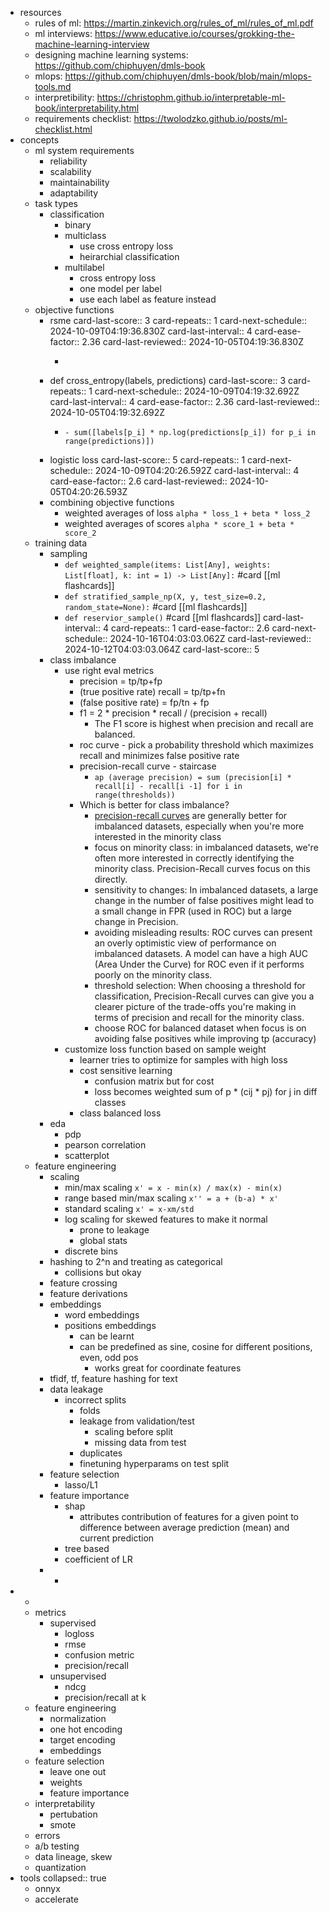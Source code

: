 - resources
	- rules of ml: https://martin.zinkevich.org/rules_of_ml/rules_of_ml.pdf
	- ml interviews: https://www.educative.io/courses/grokking-the-machine-learning-interview
	- designing machine learning systems: https://github.com/chiphuyen/dmls-book
	- mlops: https://github.com/chiphuyen/dmls-book/blob/main/mlops-tools.md
	- interpretibility: https://christophm.github.io/interpretable-ml-book/interpretability.html
	- requirements checklist: https://twolodzko.github.io/posts/ml-checklist.html
- concepts
	- ml system requirements
		- reliability
		- scalability
		- maintainability
		- adaptability
	- task types
		- classification
			- binary
			- multiclass
				- use cross entropy loss
				- heirarchial classification
			- multilabel
				- cross entropy loss
				- one model per label
				- use each label as feature instead
	- objective functions
		- rsme
		  card-last-score:: 3
		  card-repeats:: 1
		  card-next-schedule:: 2024-10-09T04:19:36.830Z
		  card-last-interval:: 4
		  card-ease-factor:: 2.36
		  card-last-reviewed:: 2024-10-05T04:19:36.830Z
			- ```
			  ```
		- def cross_entropy(labels, predictions)
		  card-last-score:: 3
		  card-repeats:: 1
		  card-next-schedule:: 2024-10-09T04:19:32.692Z
		  card-last-interval:: 4
		  card-ease-factor:: 2.36
		  card-last-reviewed:: 2024-10-05T04:19:32.692Z
			- ```
			  - sum([labels[p_i] * np.log(predictions[p_i]) for p_i in range(predictions)])
			  ```
		- logistic loss
		  card-last-score:: 5
		  card-repeats:: 1
		  card-next-schedule:: 2024-10-09T04:20:26.592Z
		  card-last-interval:: 4
		  card-ease-factor:: 2.6
		  card-last-reviewed:: 2024-10-05T04:20:26.593Z
		- combining objective functions
			- weighted averages of loss ``alpha * loss_1 + beta * loss_2``
			- weighted averages of scores ``alpha * score_1 + beta * score_2``
	- training data
		- sampling
			- ``def weighted_sample(items: List[Any], weights: List[float], k: int = 1) -> List[Any]:`` #card [[ml flashcards]]
			- ``def stratified_sample_np(X, y, test_size=0.2, random_state=None):`` #card [[ml flashcards]]
			- ``def reservior_sample()`` #card [[ml flashcards]]
			  card-last-interval:: 4
			  card-repeats:: 1
			  card-ease-factor:: 2.6
			  card-next-schedule:: 2024-10-16T04:03:03.062Z
			  card-last-reviewed:: 2024-10-12T04:03:03.064Z
			  card-last-score:: 5
		- class imbalance
			- use right eval metrics
				- precision = tp/tp+fp
				- (true positive rate) recall = tp/tp+fn
				- (false positive rate) = fp/tn + fp
				- f1 = 2 * precision * recall / (precision + recall)
					- The F1 score is highest when precision and recall are balanced.
				- roc curve - pick a probability threshold which maximizes recall and minimizes false positive rate
				- precision-recall curve - staircase
					- ``ap (average precision) = sum (precision[i] * recall[i] - recall[i -1] for i in range(thresholds))``
				- Which is better for class imbalance?
					- [precision-recall curves](https://scikit-learn.org/stable/auto_examples/model_selection/plot_precision_recall.html) are generally better for imbalanced datasets, especially when you're more interested in the minority class
					- focus on minority class: in imbalanced datasets, we're often more interested in correctly identifying the minority class. Precision-Recall curves focus on this directly.
					- sensitivity to changes: In imbalanced datasets, a large change in the number of false positives might lead to a small change in FPR (used in ROC) but a large change in Precision.
					- avoiding misleading results: ROC curves can present an overly optimistic view of performance on imbalanced datasets. A model can have a high AUC (Area Under the Curve) for ROC even if it performs poorly on the minority class.
					- threshold selection: When choosing a threshold for classification, Precision-Recall curves can give you a clearer picture of the trade-offs you're making in terms of precision and recall for the minority class.
					- choose ROC for balanced dataset when focus is on avoiding false positives while improving tp (accuracy)
			- customize loss function based on sample weight
				- learner tries to optimize for samples with high loss
				- cost sensitive learning
					- confusion matrix but for cost
					- loss becomes weighted sum of p * (cij * pj) for j in diff classes
				- class balanced loss
		- eda
			- pdp
			- pearson correlation
			- scatterplot
	- feature engineering
		- scaling
			- min/max scaling ``x' = x - min(x) / max(x) - min(x)``
			- range based min/max scaling ``x'' = a + (b-a) * x'``
			- standard scaling ``x' = x-xm/std``
			- log scaling for skewed features to make it normal
				- prone to leakage
				- global stats
			- discrete bins
		- hashing to 2^n and treating as categorical
			- collisions but okay
		- feature crossing
		- feature derivations
		- embeddings
			- word embeddings
			- positions embeddings
				- can be learnt
				- can be predefined as sine, cosine for different positions, even, odd pos
					- works great for coordinate features
		- tfidf, tf, feature hashing for text
		- data leakage
			- incorrect splits
				- folds
				- leakage from validation/test
					- scaling before split
					- missing data from test
				- duplicates
				- finetuning hyperparams on test split
		- feature selection
			- lasso/L1
		- feature importance
			- shap
				- attributes contribution of features for a given point to difference between average prediction (mean) and current prediction
			- tree based
			- coefficient of LR
		-
			-
-
	-
	- metrics
		- supervised
			- logloss
			- rmse
			- confusion metric
			- precision/recall
		- unsupervised
			- ndcg
			- precision/recall at k
	- feature engineering
		- normalization
		- one hot encoding
		- target encoding
		- embeddings
	- feature selection
		- leave one out
		- weights
		- feature importance
	- interpretability
		- pertubation
		- smote
	- errors
	- a/b testing
	- data lineage, skew
	- quantization
- tools
  collapsed:: true
	- onnyx
	- accelerate